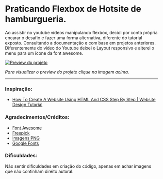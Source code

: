 # Praticando Flexbox de Hotsite de hamburgueria.

Ao assistir no youtube vídeos manipulando flexbox, decidi por conta própria encarar o desafio e fazer uma forma alternativa, diferente do tutorial exposto. Consultando a documentação e com base em projetos anteriores. Diferentemente do vídeo do Youtube deixei o Layout responsivo e alterei o menu para um ícone da font awesome.

[![Preview do projeto](./img/screenshot.avif "Clique para acesasr o preview do Projeto")](https://gleristoncastro.com.br/portfolio/github/preview/Flex-Grid/Pratica3/)

_Para visualizar o preview do projeto clique na imagem acima._
______________________

### Inspiração:

- [How To Create A Website Using HTML And CSS Step By Step | Website Design Tutorial](https://www.youtube.com/watch?v=3rneSjpjz5Q&t=5s)

### Agradecimentos/Créditos:

- [Font Awesome](https://fontawesome.com/)
- [Freepick](https://www.freepik.com/)
- [Imagens PNG](https://imagenspng.com/)
- [Google Fonts](https://fonts.google.com/)

### Dificuldades:

Não sentir dificuldades em criação do código, apenas em achar imagens que não continham direito autoral.